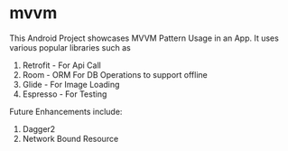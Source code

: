 # mvvm
This Android Project showcases MVVM Pattern Usage in an App. It uses various popular libraries such as 
1) Retrofit - For Api Call
2) Room - ORM For DB Operations to support offline
3) Glide - For Image Loading 
4) Espresso - For Testing 

Future Enhancements include: 
1) Dagger2 
2) Network Bound Resource
